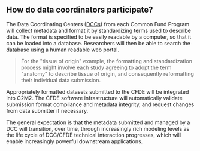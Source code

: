 ## How do data coordinators participate? 

The Data Coordinating Centers ([DCCs](https://nih-cfde.org/product/c2m2-glossary/#user-content-dcc)) from each Common Fund Program will collect metadata and format it by standardizing terms used to describe data. The format is specified to be easily readable by a computer, so that it can be loaded into a database. Researchers will then be able to search the database using a human readable web portal. 

> For the "tissue of origin" example, the formatting and standardization process might involve each study agreeing to adopt the term "anatomy" to describe tissue of origin, and consequently reformatting their individual data submission. 

Appropriately formatted datasets submitted to the CFDE will be integrated into C2M2. The CFDE software infrastructure will automatically validate submission format compliance and metadata integrity, and request changes from data submitter if necessary.


The general expectation is that the metadata submitted and managed by a DCC will transition, over time, through increasingly rich modeling levels as the life cycle of DCC/CFDE technical interaction progresses, which will enable increasingly powerful downstream applications.
